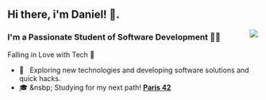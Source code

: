 <h2> Hi there, i'm Daniel! 👋. </h2>

<img align="right" src="https://github-readme-stats.vercel.app/api/top-langs/?username=DaniCoppermind&theme=dracula&show_icons=true&hide_border=true&layout=compact" />

<h3>I'm a Passionate Student of Software Development 👨‍💻</h3>
<p>Falling in Love with Tech 🌱</p>

- 🤔 &nbsp; Exploring new technologies and developing software solutions and quick hacks.
- 🎓 &nsbp; Studying for my next path! **[Paris 42](https://42.fr/en/homepage/)**
